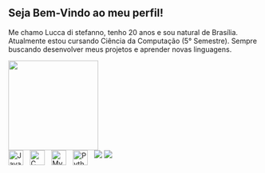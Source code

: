## Seja Bem-Vindo ao meu perfil!

Me chamo Lucca di stefanno, tenho 20 anos e sou natural de Brasília. Atualmente estou cursando Ciência da Computação (5° Semestre). Sempre buscando desenvolver meus projetos e aprender novas linguagens.

<div>
  <img height="180em" src = "https://github-readme-stats.vercel.app/api?username=LuccaSerafim&show_icons=true&theme=dracula&include_all_commits=true&count_private=true"/>
</div>




<img align="left" alt="Java" title="Java" width="30px" style="padding-right: 10px;" src="https://cdn.jsdelivr.net/gh/devicons/devicon@latest/icons/java/java-original.svg" />
<img align="left" alt="C" title="C" width="30px" style="padding-right: 10px;" src="https://cdn.jsdelivr.net/gh/devicons/devicon@latest/icons/c/c-original.svg" />
<img align="left" alt="MySQL" title="MySQL" width="30px" style="padding-right: 10px;" src="https://cdn.jsdelivr.net/gh/devicons/devicon@latest/icons/mysql/mysql-original.svg" />
<img align="left" alt="Python" title="Python" width="30px" style="padding-right: 10px;" src="https://cdn.jsdelivr.net/gh/devicons/devicon@latest/icons/python/python-original.svg" />



<div>
  <a href="mailto:lucca.serafim@gmail.com"><img src = "https://img.shields.io/badge/Gmail-D14836?style=for-the-badge&logo=gmail&logoColor=white" target="_blank"><a>
  <a href="https://www.linkedin.com/in/lucca-serafim/" target="_blank"><img src ="https://img.shields.io/badge/LinkedIn-0077B5?style=for-the-badge&logo=linkedin&logoColor=white" target="_blank"></a>
</div>


